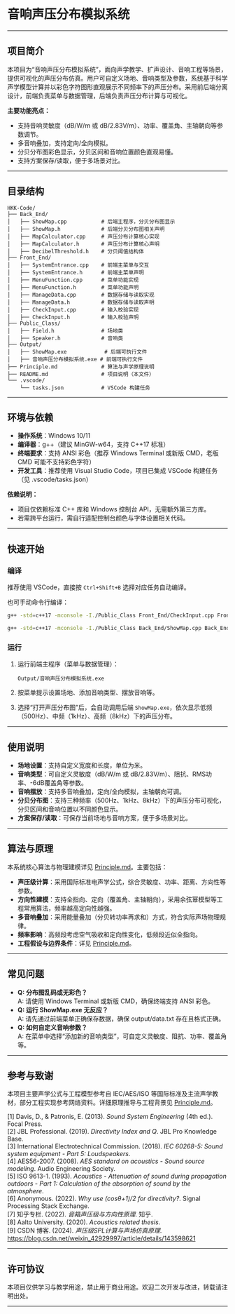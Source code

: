 # 音响声压分布模拟系统

---

## 项目简介

本项目为“音响声压分布模拟系统”，面向声学教学、扩声设计、音响工程等场景，提供可视化的声压分布仿真。用户可自定义场地、音响类型及参数，系统基于科学声学模型计算并以彩色字符图形直观展示不同频率下的声压分布。采用前后端分离设计，前端负责菜单与数据管理，后端负责声压分布计算与可视化。

**主要功能亮点：**
- 支持音响灵敏度（dB/W/m 或 dB/2.83V/m）、功率、覆盖角、主轴朝向等参数调节。
- 多音响叠加，支持定向/全向模拟。
- 分贝分布图彩色显示，分贝区间和音响位置颜色直观易懂。
- 支持方案保存/读取，便于多场景对比。

---

## 目录结构

```
HKK-Code/
├── Back_End/
│   ├── ShowMap.cpp           # 后端主程序，分贝分布图显示
│   ├── ShowMap.h             # 后端分贝分布图相关声明
│   ├── MapCalculator.cpp     # 声压分布计算核心实现
│   ├── MapCalculator.h       # 声压分布计算核心声明
│   ├── DecibelThreshold.h    # 分贝阈值结构体
├── Front_End/
│   ├── SystemEntrance.cpp    # 前端主菜单与交互
│   ├── SystemEntrance.h      # 前端主菜单声明
│   ├── MenuFunction.cpp      # 菜单功能实现
│   ├── MenuFunction.h        # 菜单功能声明
│   ├── ManageData.cpp        # 数据存储与读取实现
│   ├── ManageData.h          # 数据存储与读取声明
│   ├── CheckInput.cpp        # 输入校验实现
│   ├── CheckInput.h          # 输入校验声明
├── Public_Class/
│   ├── Field.h               # 场地类
│   ├── Speaker.h             # 音响类
├── Output/
│   ├── ShowMap.exe            # 后端可执行文件
│   ├── 音响声压分布模拟系统.exe # 前端可执行文件
├── Principle.md              # 算法与声学原理说明
├── README.md                 # 项目说明（本文件）
└── .vscode/
    └── tasks.json            # VSCode 构建任务
```

---

## 环境与依赖

- **操作系统**：Windows 10/11
- **编译器**：g++（建议 MinGW-w64，支持 C++17 标准）
- **终端要求**：支持 ANSI 彩色（推荐 Windows Terminal 或新版 CMD，老版 CMD 可能不支持彩色字符）
- **开发工具**：推荐使用 Visual Studio Code，项目已集成 VSCode 构建任务（见 .vscode/tasks.json）

**依赖说明：**
- 项目仅依赖标准 C++ 库和 Windows 控制台 API，无需额外第三方库。
- 若需跨平台运行，需自行适配控制台颜色与字体设置相关代码。

---

## 快速开始

### 编译

推荐使用 VSCode，直接按 `Ctrl+Shift+B` 选择对应任务自动编译。

也可手动命令行编译：

```sh
g++ -std=c++17 -mconsole -I./Public_Class Front_End/CheckInput.cpp Front_End/ManageData.cpp Front_End/MenuFunction.cpp Front_End/SystemEntrance.cpp -o Output/音响声压分布模拟系统.exe

g++ -std=c++17 -mconsole -I./Public_Class Back_End/ShowMap.cpp Back_End/MapCalculator.cpp -o Output/ShowMap.exe
```

### 运行

1. 运行前端主程序（菜单与数据管理）：

   ```
   Output/音响声压分布模拟系统.exe
   ```

2. 按菜单提示设置场地、添加音响类型、摆放音响等。
3. 选择“打开声压分布图”后，会自动调用后端 `ShowMap.exe`，依次显示低频（500Hz）、中频（1kHz）、高频（8kHz）下的声压分布。

---

## 使用说明

- **场地设置**：支持自定义宽度和长度，单位为米。
- **音响类型**：可自定义灵敏度（dB/W/m 或 dB/2.83V/m）、阻抗、RMS功率、-6dB覆盖角等参数。
- **音响摆放**：支持多音响叠加，定向/全向模拟，主轴朝向可调。
- **分贝分布图**：支持三种频率（500Hz、1kHz、8kHz）下的声压分布可视化，分贝区间和音响位置以不同颜色显示。
- **方案保存/读取**：可保存当前场地与音响方案，便于多场景对比。

---

## 算法与原理

本系统核心算法与物理建模详见 [Principle.md](./Principle.md)。主要包括：

- **声压级计算**：采用国际标准电声学公式，综合灵敏度、功率、距离、方向性等参数。
- **方向性建模**：支持全指向、定向（覆盖角、主轴朝向），采用余弦幂模型等工程常用算法，频率越高定向性越强。
- **多音响叠加**：采用能量叠加（分贝转功率再求和）方式，符合实际声场物理规律。
- **频率影响**：高频段考虑空气吸收和定向性变化，低频段近似全指向。
- **工程假设与边界条件**：详见 [Principle.md](./Principle.md)。

---

## 常见问题

- **Q: 分布图乱码或无彩色？**  
  A: 请使用 Windows Terminal 或新版 CMD，确保终端支持 ANSI 彩色。
- **Q: 运行 ShowMap.exe 无反应？**  
  A: 请先通过前端菜单正确保存数据，确保 output/data.txt 存在且格式正确。
- **Q: 如何自定义音响参数？**  
  A: 在菜单中选择“添加新的音响类型”，可自定义灵敏度、阻抗、功率、覆盖角等。

---

## 参考与致谢

本项目主要声学公式与工程模型参考自 IEC/AES/ISO 等国际标准及主流声学教材，部分工程实现参考网络资料。详细原理推导与工程背景见 [Principle.md](./Principle.md)。

[1] Davis, D., & Patronis, E. (2013). *Sound System Engineering* (4th ed.). Focal Press.  
[2] JBL Professional. (2019). *Directivity Index and Q*. JBL Pro Knowledge Base.  
[3] International Electrotechnical Commission. (2018). *IEC 60268-5: Sound system equipment - Part 5: Loudspeakers*.  
[4] AES56-2007. (2008). *AES standard on acoustics - Sound source modeling*. Audio Engineering Society.  
[5] ISO 9613-1. (1993). *Acoustics - Attenuation of sound during propagation outdoors - Part 1: Calculation of the absorption of sound by the atmosphere*.  
[6] Anonymous. (2022). *Why use (cosθ+1)/2 for directivity?*. Signal Processing Stack Exchange.  
[7] 知乎专栏. (2022). *音箱声压级与方向性原理*. 知乎.  
[8] Aalto University. (2020). *Acoustics related thesis*.  
[9] CSDN 博客. (2024). *声压级SPL计算与声场仿真原理*. https://blog.csdn.net/weixin_42929997/article/details/143598621

---

## 许可协议

本项目仅供学习与教学用途，禁止用于商业用途。欢迎二次开发与改进，转载请注明出处。

---

